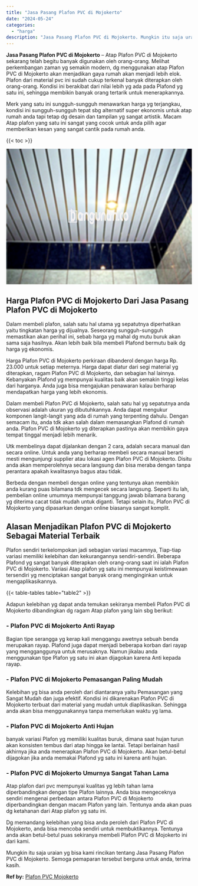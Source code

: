 ```yaml
---
title: "Jasa Pasang Plafon PVC di Mojokerto"
date: "2024-05-24"
categories: 
  - "harga"
description: "Jasa Pasang Plafon PVC di Mojokerto. Mungkin itu saja uraian yg bisa kami rincikan tentang Jasa Pasang Plafon PVC di Mojokerto. Semoga pemaparan tersebut ber..."
---
```


**Jasa Pasang Plafon PVC di Mojokerto** – Atap Plafon PVC di Mojokerto sekarang telah begitu banyak digunakan oleh orang-orang. Melihat perkembangan zaman yg semakin modern, dg menggunakan atap Plafon PVC di Mojokerto akan menjadikan gaya rumah akan menjadi lebih elok. Plafon dari material pvc ini sudah cukup terkenal banyak diterapkan oleh orang-orang. Kondisi ini berakibat dari nilai lebih yg ada pada Plafond yg satu ini, sehingga membikin banyak orang tertarik untuk menerapkannya.

Merk yang satu ini sungguh-sungguh menawarkan harga yg terjangkau, kondisi ini sungguh-sungguh tepat sbg alternatif super ekonomis untuk atap rumah anda tapi tetap dg desain dan tampilan yg sangat artistik. Macam Atap plafon yang satu ini sangat yang cocok untuk anda pilih agar memberikan kesan yang sangat cantik pada rumah anda.

{{< toc >}}

![Jasa Pasang Plafon PVC di Mojokerto](/images/flafond-pvc-murah24.png)

## Harga Plafon PVC di Mojokerto Dari Jasa Pasang Plafon PVC di Mojokerto

Dalam membeli plafon, salah satu hal utama yg sepatutnya diperhatikan yaitu tingkatan harga yg dijualnya. Seseorang sungguh-sungguh memastikan akan perihal ini, sebab harga yg mahal dg mutu buruk akan sama saja hasilnya. Akan lebih baik bila membeli Plafond bermutu baik dg harga yg ekonomis.

Harga Plafon PVC di Mojokerto perkiraan dibanderol dengan harga Rp. 23.000 untuk setiap meternya. Harga dapat diatur dari segi material yg diterapkan, ragam Plafon PVC di Mojokerto, dan sebagian hal lainnya. Kebanyakan Plafond yg mempunyai kualitas baik akan semakin tinggi kelas dari harganya. Anda juga bisa mengajukan penawaran kalau berharap mendapatkan harga yang lebih ekonomis.

Dalam membeli Plafon PVC di Mojokerto, salah satu hal yg sepatutnya anda observasi adalah ukuran yg dibutuhkannya. Anda dapat mengukur komponen langit-langit yang ada di rumah yang terpenting dahulu. Dengan semacam itu, anda tdk akan salah dalam memasangkan Plafond di rumah anda. Plafon PVC di Mojokerto yg diterapkan pastinya akan membikin gaya tempat tinggal menjadi lebih menarik.

Utk membelinya dapat dijalankan dengan 2 cara, adalah secara manual dan secara online. Untuk anda yang berharap membeli secara manual berarti mesti mengunjungi supplier atau lokasi agen Plafon PVC di Mojokerto. Disitu anda akan memperolehnya secara langsung dan bisa meraba dengan tanpa perantara apakah kwalitasnya bagus atau tidak.

Berbeda dengan membeli dengan online yang tentunya akan membikin anda kurang puas bilamana tdk mengecek secara langsung. Seperti itu lah, pembelian online umumnya mempunyai tanggung jawab bilamana barang yg diterima cacat tidak mudah untuk diganti. Tetapi selain itu, Plafon PVC di Mojokerto yang dipasarkan dengan online biasanya sangat komplit.

## Alasan Menjadikan Plafon PVC di Mojokerto Sebagai Material Terbaik

Plafon sendiri terkelompokan jadi sebagian variasi macamnya, Tiap-tiap variasi memiliki kelebihan dan kekurangannya sendiri-sendiri. Beberapa Plafond yg sangat banyak diterapkan oleh orang-orang saat ini ialah Plafon PVC di Mojokerto. Variasi Atap plafon yg satu ini mempunyai keistimewaan tersendiri yg menciptakan sangat banyak orang menginginkan untuk mengaplikasikannya.

{{< table-tables table="table2" >}}

Adapun kelebihan yg dapat anda temukan sekiranya membeli Plafon PVC di Mojokerto dibandingkan dg ragam Atap plafon yang lain sbg berikut:

### \- Plafon PVC di Mojokerto Anti Rayap

Bagian tipe serangga yg kerap kali menggangu awetnya sebuah benda merupakan rayap. Plafond juga dapat menjadi beberapa korban dari rayap yang mengganggunya untuk merusaknya. Namun jikalau anda menggunakan tipe Plafon yg satu ini akan dijagokan karena Anti kepada rayap.

### \- Plafon PVC di Mojokerto Pemasangan Paling Mudah

Kelebihan yg bisa anda peroleh dari diantaranya yaitu Pemasangan yang Sangat Mudah dan juga efektif. Kondisi ini dikarenakan Plafon PVC di Mojokerto terbuat dari material yang mudah untuk diaplikasikan. Sehingga anda akan bisa menggunakannya tanpa memerlukan waktu yg lama.

### \- Plafon PVC di Mojokerto Anti Hujan

banyak variasi Plafon yg memiliki kualitas buruk, dimana saat hujan turun akan konsisten tembus dari atap hingga ke lantai. Tetapi berlainan hasil akhirnya jika anda menerapkan Plafon PVC di Mojokerto. Akan betul-betul dijagokan jika anda memakai Plafond yg satu ini karena anti hujan.

### \- Plafon PVC di Mojokerto Umurnya Sangat Tahan Lama

Atap plafon dari pvc mempunyai kualitas yg lebih tahan lama diperbandingkan dengan tipe Plafon lainnya. Anda bisa mengeceknya sendiri mengenai perbedaan antara Plafon PVC di Mojokerto diperbandingkan dengan macam Plafon yang lain. Tentunya anda akan puas dg ketahanan dari Atap plafon yg satu ini.

Dg memandang kelebihan yang bisa anda peroleh dari Plafon PVC di Mojokerto, anda bisa mencoba sendiri untuk membuktikannya. Tentunya anda akan betul-betul puas sekiranya membeli Plafon PVC di Mojokerto ini dari kami.

Mungkin itu saja uraian yg bisa kami rincikan tentang Jasa Pasang Plafon PVC di Mojokerto. Semoga pemaparan tersebut berguna untuk anda, terima kasih.

**Ref by:** [Plafon PVC Mojokerto](https://id.wikipedia.org/wiki/Plafon)
